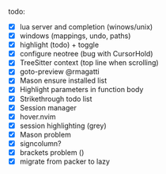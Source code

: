 todo:

- [x] lua server and completion (winows/unix)
- [x] windows (mappings, undo, paths)
- [x] highlight (todo) + toggle
- [x] configure neotree (bug with CursorHold)
- [x] TreeSitter context (top line when scrolling)
- [x] goto-preview @rmagatti
- [x] Mason ensure installed list
- [x] Highlight parameters in function body
- [x] Strikethrough todo list
- [x] Session manager
- [x] hover.nvim
- [x] session highlighting (grey)
- [x] Mason problem
- [x] signcolumn?
- [x] brackets problem (<CR>)
- [x] migrate from packer to lazy
